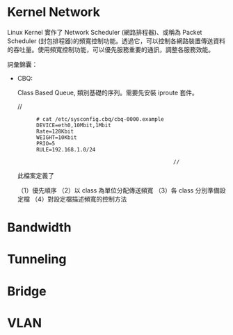 # Kernel Network

Linux Kernel 實作了 Network Scheduler (網路排程器)、或稱為 Packet Scheduler (封包排程器)的頻寬控制功能。透過它，可以控制各網路裝置傳送資料的吞吐量。使用頻寬控制功能，可以優先服務重要的通訊，調整各服務效能。

詞彙錦囊：

* CBQ:

  Class Based Queue, 類別基礎的序列。需要先安裝 iproute 套件。 
  
     //
     
     
            # cat /etc/sysconfig.cbq/cbq-0000.example
            DEVICE=eth0,10Mbit,1Mbit
            Rate=128Kbit
            WEIGHT=10Kbit
            PRIO=5
            RULE=192.168.1.0/24
            
                                                        //
                                                        
  此檔案定義了
  
  （1）優先順序
  （2）以 class 為單位分配傳送頻寬
  （3）各 class 分別準備設定檔
  （4）對設定檔描述頻寬的控制方法

# Bandwidth
   
# Tunneling
   
# Bridge
   
 # VLAN
